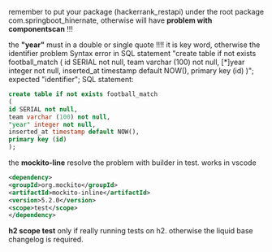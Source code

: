 remember to put your package (hackerrank_restapi) under the root package com.springboot_hinernate,
otherwise will have **problem with componentscan** !!!

the **"year"** must in a double or single quote !!!! it is key word, otherwise the identifier problem
Syntax error in SQL statement "create table if not exists football_match ( id SERIAL not null, team varchar (100) not null,
[*]year integer not null,
inserted_at timestamp default NOW(), primary key (id) )"; expected "identifier"; SQL statement:
```sql 
create table if not exists football_match
(
id SERIAL not null,
team varchar (100) not null,
"year" integer not null,
inserted_at timestamp default NOW(),
primary key (id)
);
```
the **mockito-line** resolve the problem with builder in test. works in vscode
```xml
<dependency>
<groupId>org.mockito</groupId>
<artifactId>mockito-inline</artifactId>
<version>5.2.0</version>
<scope>test</scope>
</dependency>
```
**h2 scope test** only if really running tests on h2. otherwise the liquid base changelog is required.